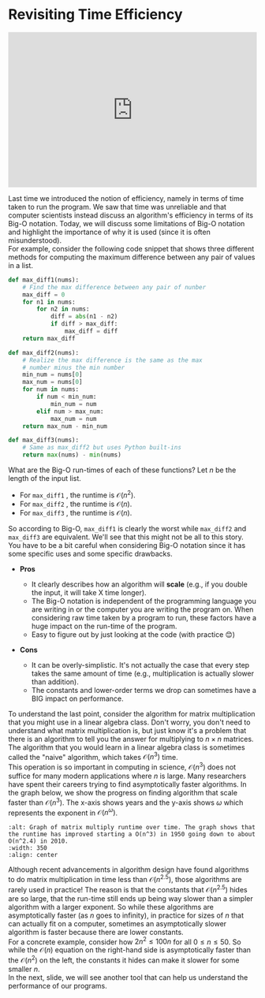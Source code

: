 # Revisiting Time Efficiency

<div style="position: relative; padding-bottom: 62.5%; height: 0;">
    <iframe src="https://www.loom.com/embed/daed6d4d9565498e87d036c7864b82e4?sharedAppSource=personal_library" frameborder="0" webkitallowfullscreen mozallowfullscreen allowfullscreen style="position: absolute; top: 0; left: 0; width: 100%; height: 100%;"></iframe>
</div>

Last time we introduced the notion of efficiency, namely in terms of time taken to run the program. We saw that time was unreliable and that computer scientists instead discuss an algorithm's efficiency in terms of its Big-O notation. Today, we will discuss some limitations of Big-O notation and highlight the importance of why it is used (since it is often misunderstood).  
For example, consider the following code snippet that shows three different methods for computing the maximum difference between any pair of values in a list.  
```python
def max_diff1(nums):
    # Find the max difference between any pair of nunber
    max_diff = 0
    for n1 in nums:
        for n2 in nums:
            diff = abs(n1 - n2)
            if diff > max_diff:
                max_diff = diff
    return max_diff

def max_diff2(nums):
    # Realize the max difference is the same as the max 
    # number minus the min number
    min_num = nums[0]
    max_num = nums[0]
    for num in nums:
        if num < min_num:
            min_num = num
        elif num > max_num:
            max_num = num
    return max_num - min_num

def max_diff3(nums):
    # Same as max_diff2 but uses Python built-ins
    return max(nums) - min(nums)
```

What are the Big-O run-times of each of these functions? Let $n$ be the length of the input list.  
-  For     `max_diff1`     , the runtime is $\mathcal{O}(n^2)$.  
-  For     `max_diff2`     , the runtime is $\mathcal{O}(n)$.  
-  For     `max_diff3`     , the runtime is $\mathcal{O}(n)$.  


So according to Big-O, `max_diff1` is clearly the worst while `max_diff2` and `max_diff3` are equivalent. We'll see that this might not be all to this story.  
You have to be a bit careful when considering Big-O notation since it has some specific uses and some specific drawbacks.  
-  **Pros**   
    -  It clearly describes how an algorithm will         **scale**         (e.g., if you double the input, it will take X time longer).  
    -  The Big-O notation is independent of the programming language you are writing in or the computer you are writing the program on. When considering raw time taken by a program to run, these factors have a huge impact on the run-time of the program.  
    -  Easy to figure out by just looking at the code (with practice 😊)  

-  **Cons**   
    -  It can be overly-simplistic. It's not actually the case that every step takes the same amount of time (e.g., multiplication is actually slower than addition).  
    -  The constants and lower-order terms we drop can sometimes have a BIG impact on performance.  


To understand the last point, consider the algorithm for matrix multiplication that you might use in a linear algebra class. Don't worry, you don't need to understand what matrix multiplication is, but just know it's a problem that there is an algorithm to tell you the answer for multiplying to $n \times n$ matrices. The algorithm that you would learn in a linear algebra class is sometimes called the "naive" algorithm, which takes $\mathcal{O}(n^3)$ time.  
This operation is so important in computing in science, $\mathcal{O}(n^3)$ does not suffice for many modern applications where $n$ is large. Many researchers have spent their careers trying to find asymptotically faster algorithms. In the graph below, we show the progress on finding algorithm that scale faster than $\mathcal{O}(n^3)$. The x-axis shows years and the y-axis shows $\omega$ which represents the exponent in $\mathcal{O}(n^\omega)$.  
```{image} https://static.us.edusercontent.com/files/bG0KLngTwRwJkcDM6erV1Nea
:alt: Graph of matrix multiply runtime over time. The graph shows that the runtime has improved starting a O(n^3) in 1950 going down to about O(n^2.4) in 2010.
:width: 350
:align: center
```

Although recent advancements in algorithm design have found algorithms to do matrix multiplication in time less than $\mathcal{O}(n^{2.5})$, those algorithms are rarely used in practice! The reason is that the constants that $\mathcal{O}(n^{2.5})$ hides are so large, that the run-time still ends up being way slower than a simpler algorithm with a larger exponent. So while these algorithms are asymptotically faster (as $n$ goes to infinity), in practice for sizes of $n$ that can actually fit on a computer, sometimes an asymptotically slower algorithm is faster because there are lower constants.  
For a concrete example, consider how $2n^2 \leq100n$ for all $0 \leq n \leq 50$. So while the $\mathcal{O}(n)$ equation on the right-hand side is asymptotically faster than the $\mathcal{O}(n^2)$ on the left, the constants it hides can make it slower for some smaller $n$.  
In the next, slide, we will see another tool that can help us understand the performance of our programs.  
